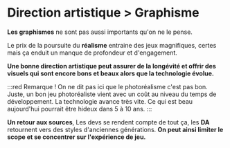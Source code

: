 # Direction artistique > Graphisme
**Les graphismes** ne sont pas aussi importants qu'on ne le pense.

Le prix de la poursuite du **réalisme** entraine des jeux magnifiques, certes mais ça enduit un manque de profondeur et d'engagement. 

**Une bonne direction artistique peut assurer de la longévité et offrir des visuels qui sont encore bons et beaux alors que la technologie évolue.**

:::red Remarque !
On ne dit pas ici que le photoréalisme c'est pas bon. Juste, un bon jeu photoréaliste vient avec un coût au niveau du temps de développement. La technologie avance très vite. Ce qui est beau aujourd'hui pourrait être hideux dans 5 à 10 ans.
:::

**Un retour aux sources**, Les devs se rendent compte de tout ça, les **DA** retournent vers des styles d'anciennes générations.
**On peut ainsi limiter le scope et se concentrer sur l'expérience de jeu.**